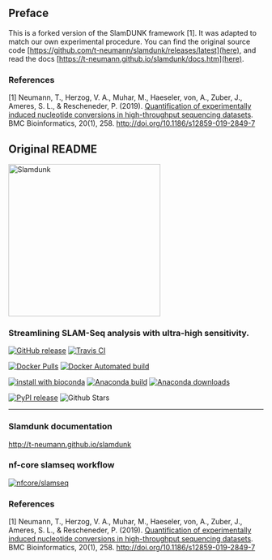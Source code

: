 ## Preface
This is a forked version of the SlamDUNK framework [1]. It was adapted to match our own experimental procedure. You can find the original source code [https://github.com/t-neumann/slamdunk/releases/latest](here), and read the docs [https://t-neumann.github.io/slamdunk/docs.htm](here). 

### References

[1] Neumann, T., Herzog, V. A., Muhar, M., Haeseler, von, A., Zuber, J., Ameres, S. L., & Rescheneder, P. (2019). [Quantification of experimentally induced nucleotide conversions in high-throughput sequencing datasets](https://bmcbioinformatics.biomedcentral.com/articles/10.1186/s12859-019-2849-7). BMC Bioinformatics, 20(1), 258. http://doi.org/10.1186/s12859-019-2849-7


## Original README 
<img src="http://t-neumann.github.io/slamdunk/images/slamdunk_logo_light.png" width="300" title="Slamdunk">

### Streamlining SLAM-Seq analysis with ultra-high sensitivity.

[![GitHub release](https://img.shields.io/github/release/t-neumann/slamdunk.svg)](https://github.com/t-neumann/slamdunk/releases/latest)
[![Travis CI](https://img.shields.io/travis/t-neumann/slamdunk.svg)](https://travis-ci.org/t-neumann/slamdunk)

[![Docker Pulls](https://img.shields.io/docker/pulls/tobneu/slamdunk.svg)](https://hub.docker.com/r/tobneu/slamdunk)
[![Docker Automated build](https://img.shields.io/docker/automated/tobneu/slamdunk.svg)](https://hub.docker.com/r/tobneu/slamdunk/builds/)

[![install with bioconda](https://img.shields.io/badge/install%20with-bioconda-brightgreen.svg?style=flat-square)](http://bioconda.github.io/recipes/slamdunk/README.html)
[![Anaconda build](https://anaconda.org/bioconda/slamdunk/badges/version.svg
)](https://anaconda.org/bioconda/slamdunk)
[![Anaconda downloads](https://anaconda.org/bioconda/slamdunk/badges/downloads.svg
)](https://anaconda.org/bioconda/slamdunk)

[![PyPI release](https://img.shields.io/pypi/v/slamdunk.svg)](https://pypi.python.org/pypi/slamdunk)
![Github Stars](https://img.shields.io/github/stars/t-neumann/slamdunk.svg?style=social&label=Star)

-----

### Slamdunk documentation

http://t-neumann.github.io/slamdunk

### nf-core slamseq workflow

[![nfcore/slamseq](https://github.com/nf-core/slamseq/raw/master/docs/images/nf-core-slamseq_logo.png)](https://nf-co.re/slamseq)

### References

[1] Neumann, T., Herzog, V. A., Muhar, M., Haeseler, von, A., Zuber, J., Ameres, S. L., & Rescheneder, P. (2019). [Quantification of experimentally induced nucleotide conversions in high-throughput sequencing datasets](https://bmcbioinformatics.biomedcentral.com/articles/10.1186/s12859-019-2849-7). BMC Bioinformatics, 20(1), 258. http://doi.org/10.1186/s12859-019-2849-7

